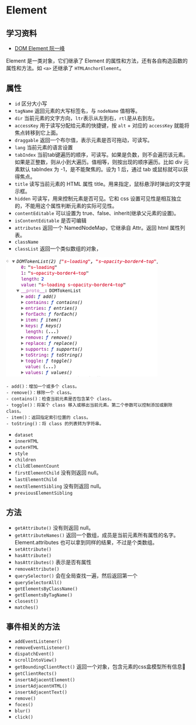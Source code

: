 # Element

## 学习资料

- [DOM Element 阮一峰](https://github.com/ruanyf/jstutorial/blob/gh-pages/dom/element.md)

Element 是一类对象，它们继承了 Element 的属性和方法，还有各自构造函数的属性和方法。如 `<a>` 还继承了 `HTMLAnchorElement`。

## 属性

- `id` 区分大小写
- `tagName` 返回元素的大写标签名，与 `nodeName` 值相等。
- `dir` 当前元素的文字方向，`ltr`表示从左到右，`rtl`是从右到左。
- `accessKey` 用于读写分配给元素的快捷键，按 `alt` + 对应的 `accessKey` 就能将焦点转移到它上面。
- `draggable` 返回一个布尔值，表示元素是否可拖动，可读写。
- `lang` 当前元素的语言设置
- `tabIndex` 当前tab键遍历的顺序，可读写。如果是负数，则不会遍历该元素。如果是正整数，则从小到大遍历。值相等，则按出现的顺序遍历。比如 div 元素默认 tabIndex 为 -1，是不能聚焦的。设为 1 后，通过 tab 或鼠标就可以获得焦点。
- `title` 读写当前元素的 HTML 属性 title。用来指定，鼠标悬浮时弹出的文字提示框。
- `hidden` 可读写，用来控制元素是否可见。它和 css 设置可见性是相互独立的，不能用这个属性判断元素的实际可见性。
- `contentEditable` 可以设置为 true、false、inherit(继承父元素的设置)。
- `isContentEditable` 是否可编辑
- `attributes` 返回一个 NamedNodeMap，它继承自 Attr。返回 html 属性列表。
- `className`
- `classList` 返回一个类似数组的对象，

![](./imgs/classList.png)

    - add()：增加一个或多个 class。
    - remove()：移除一个 class。
    - contains()：检查当前元素是否包含某个 class。
    - toggle()：将某个 class 移入或移出当前元素。第二个参数可以控制添加或删除 class。
    - item()：返回指定索引位置的 class。
    - toString()：将 class 的列表转为字符串。

- `dataset`
- `innerHTML`
- `outerHTML`
- `style`
- `children`
- `clildElementCount`
- `firstElementChild` 没有则返回 null。
- `lastElementChild`
- `nextElementSibling` 没有则返回 null。
- `previousElementSibling`

## 方法

- `getAttribute()` 没有则返回 null。
- `getAttributeNames()` 返回一个数组，成员是当前元素所有属性的名字。Element.attributes 也可以拿到同样的结果，不过是个类数组。
- `setAttribute()`
- `hasAttribute()`
- `hasAttributes()` 表示是否有属性
- `removeAttribute()`
- `querySelector()` 会在全局查找一遍，然后返回第一个
- `querySelectorAll()`
- `getElementsByClassName()`
- `getElementsByTagName()`
- `closest()`
- `matches()`

## 事件相关的方法

- `addEventListener()`
- `removeEventListener()`
- `dispatchEvent()`
- `scrollIntoView()`
- `getBoundingClientRect()`  返回一个对象，包含元素的css盒模型所有信息
- `getClientRects()`
- `insertAdjacentElement()`
- `insertAdjacentHTML()`
- `insertAdjacentText()`
- `remove()`
- `foces()`
- `blur()`
- `click()`
